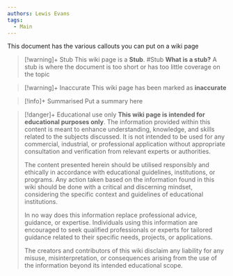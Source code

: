 ```yaml
---
authors: Lewis Evans
tags:
  - Main
---
```

This document has the various callouts you can put on a wiki page

> [!warning]+ Stub
> This wiki page is a **Stub**.
> #Stub 
> **What is a stub?**
> A stub is where the document is too short or has too little coverage on the topic

> [!warning]+ Inaccurate 
> This wiki page has been marked as **inaccurate**

> [!info]+ Summarised
> Put a summary here

> [!danger]+ Educational use only
> **This wiki page is intended for educational purposes only**. The information provided within this content is meant to enhance understanding, knowledge, and skills related to the subjects discussed. It is not intended to be used for any commercial, industrial, or professional application without appropriate consultation and verification from relevant experts or authorities.
> 
 >The content presented herein should be utilised responsibly and ethically in accordance with educational guidelines, institutions, or programs. Any action taken based on the information found in this wiki should be done with a critical and discerning mindset, considering the specific context and guidelines of educational institutions.
>
> In no way does this information replace professional advice, guidance, or expertise. Individuals using this information are encouraged to seek qualified professionals or experts for tailored guidance related to their specific needs, projects, or applications.
> 
> The creators and contributors of this wiki disclaim any liability for any misuse, misinterpretation, or consequences arising from the use of the information beyond its intended educational scope.

